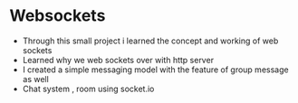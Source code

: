 # Websockets 
- Through this small project i learned the concept and working of web sockets
- Learned why we  web sockets over with http server 
- I created a simple messaging model with the feature of group message as well 
- Chat system , room using socket.io